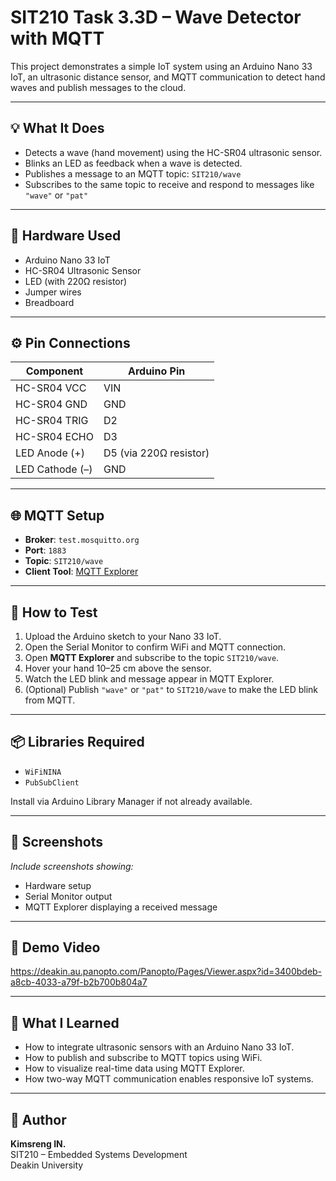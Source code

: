 # SIT210 Task 3.3D – Wave Detector with MQTT

This project demonstrates a simple IoT system using an Arduino Nano 33 IoT, an ultrasonic distance sensor, and MQTT communication to detect hand waves and publish messages to the cloud.

---

## 💡 What It Does

- Detects a wave (hand movement) using the HC-SR04 ultrasonic sensor.
- Blinks an LED as feedback when a wave is detected.
- Publishes a message to an MQTT topic: `SIT210/wave`
- Subscribes to the same topic to receive and respond to messages like `"wave"` or `"pat"`

---

## 🧰 Hardware Used

- Arduino Nano 33 IoT  
- HC-SR04 Ultrasonic Sensor  
- LED (with 220Ω resistor)  
- Jumper wires  
- Breadboard

---

## ⚙️ Pin Connections

| Component        | Arduino Pin |
|------------------|-------------|
| HC-SR04 VCC      | VIN         |
| HC-SR04 GND      | GND         |
| HC-SR04 TRIG     | D2          |
| HC-SR04 ECHO     | D3          |
| LED Anode (+)    | D5 (via 220Ω resistor) |
| LED Cathode (–)  | GND         |

---

## 🌐 MQTT Setup

- **Broker**: `test.mosquitto.org`  
- **Port**: `1883`  
- **Topic**: `SIT210/wave`  
- **Client Tool**: [MQTT Explorer](https://mqtt-explorer.com/)

---

## 🧪 How to Test

1. Upload the Arduino sketch to your Nano 33 IoT.
2. Open the Serial Monitor to confirm WiFi and MQTT connection.
3. Open **MQTT Explorer** and subscribe to the topic `SIT210/wave`.
4. Hover your hand 10–25 cm above the sensor.
5. Watch the LED blink and message appear in MQTT Explorer.
6. (Optional) Publish `"wave"` or `"pat"` to `SIT210/wave` to make the LED blink from MQTT.

---

## 📦 Libraries Required

- `WiFiNINA`  
- `PubSubClient`

Install via Arduino Library Manager if not already available.

---

## 📸 Screenshots

*Include screenshots showing:*
- Hardware setup
- Serial Monitor output
- MQTT Explorer displaying a received message

---

## 🎥 Demo Video

https://deakin.au.panopto.com/Panopto/Pages/Viewer.aspx?id=3400bdeb-a8cb-4033-a79f-b2b700b804a7

---

## 🧠 What I Learned

- How to integrate ultrasonic sensors with an Arduino Nano 33 IoT.
- How to publish and subscribe to MQTT topics using WiFi.
- How to visualize real-time data using MQTT Explorer.
- How two-way MQTT communication enables responsive IoT systems.

---

## 📝 Author

**Kimsreng IN.**  
SIT210 – Embedded Systems Development  
Deakin University
